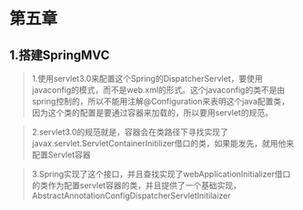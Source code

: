 # 第五章
## 1.搭建SpringMVC
>1.使用servlet3.0来配置这个Spring的DispatcherServlet，要使用javaconfig的模式，而不是web.xml的形式。这个javaconfig的类不是由spring控制的，所以不能用注解@Configuration来表明这个java配置类，因为这个类的配置是要通过容器来加载的，所以要用servlet的规范。

>2.servlet3.0的规范就是，容器会在类路径下寻找实现了javax.servlet.ServletContainerInitilizer借口的类，如果能发先，就用他来配置Servlet容器

>3.Spring实现了这个接口，并且查找实现了webApplicationInitializer借口的类作为配置servlet容器的类，并且提供了一个基础实现，AbstractAnnotationConfigDispatcherServletInitilaizer
